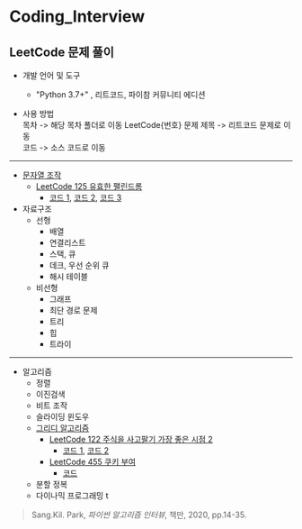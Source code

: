 # Coding_Interview
## LeetCode 문제 풀이

* 개발 언어 및 도구
  * "Python 3.7+" , 리트코드, 파이참 커뮤니티 에디션


* 사용 방법  
목차 -> 해당 목차 폴더로 이동
LeetCode{번호} 문제 제목 -> 리트코드 문제로 이동  
코드 -> 소스 코드로 이동

***
* [문자열 조작](https://github.com/chokwonsik/Coding_Interview/tree/main/%EB%AC%B8%EC%9E%90%EC%97%B4%20%EC%A1%B0%EC%9E%91)
  * [LeetCode 125 유효한 팰린드롬](https://leetcode.com/problems/valid-palindrome/)
    * [코드 1](https://github.com/chokwonsik/Coding_Interview/blob/main/%EB%AC%B8%EC%9E%90%EC%97%B4%20%EC%A1%B0%EC%9E%91/1_leetcode_125_slicing.py), 
  [코드 2](https://github.com/chokwonsik/Coding_Interview/blob/main/%EB%AC%B8%EC%9E%90%EC%97%B4%20%EC%A1%B0%EC%9E%91/1_leetcode_125_deque.py), 
  [코드 3](https://github.com/chokwonsik/Coding_Interview/blob/main/%EB%AC%B8%EC%9E%90%EC%97%B4%20%EC%A1%B0%EC%9E%91/1_leetcode_125_list.py)
* 자료구조
  * 선형
    * 배열 
    * 연결리스트 
    * 스택, 큐 
    * 데크, 우선 순위 큐 
    * 해시 테이블
  * 비선형
    * 그래프 
    * 최단 경로 문제 
    * 트리 
    * 힙 
    * 트라이
***
* 알고리즘
  * 정렬 
  * 이진검색 
  * 비트 조작 
  * 슬라이딩 윈도우 
  * [그리디 알고리즘](https://github.com/chokwonsik/Coding_Interview/tree/main/Greedy)  
    * [LeetCode 122 주식을 사고팔기 가장 좋은 시점 2](https://leetcode.com/problems/best-time-to-buy-and-sell-stock-ii/)
      - [코드 1](https://github.com/chokwonsik/Coding_Interview/blob/main/Greedy/78_leetcode_122_Pythonic.py), 
        [코드 2](https://github.com/chokwonsik/Coding_Interview/blob/main/Greedy/78_leetcode_122.py)
    * [LeetCode 455 쿠키 부여](https://leetcode.com/problems/assign-cookies/)
      * [코드](https://github.com/chokwonsik/Coding_Interview/blob/main/Greedy/82_leetcode_455.py)
  * 분할 정복 
  * 다이나믹 프로그래밍 t

>Sang.Kil. Park, _파이썬 알고리즘 인터뷰_, 책만, 2020, pp.14-35.